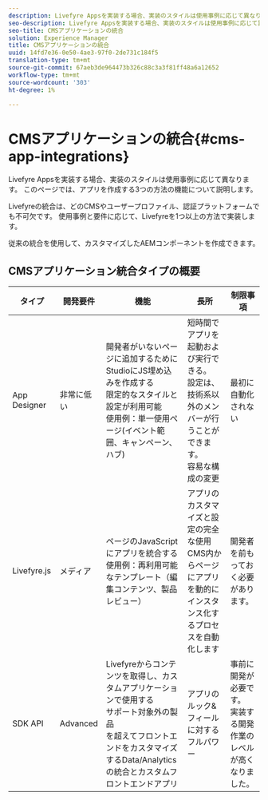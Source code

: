 ```yaml
---
description: Livefyre Appsを実装する場合、実装のスタイルは使用事例に応じて異なります。 このページでは、アプリを作成する3つの方法の機能について説明します。
seo-description: Livefyre Appsを実装する場合、実装のスタイルは使用事例に応じて異なります。 このページでは、アプリを作成する3つの方法の機能について説明します。
seo-title: CMSアプリケーションの統合
solution: Experience Manager
title: CMSアプリケーションの統合
uuid: 14fd7e36-0e50-4ae3-97f0-2de731c184f5
translation-type: tm+mt
source-git-commit: 67aeb3de964473b326c88c3a3f81ff48a6a12652
workflow-type: tm+mt
source-wordcount: '303'
ht-degree: 1%

---
```



# CMSアプリケーションの統合{#cms-app-integrations}

Livefyre Appsを実装する場合、実装のスタイルは使用事例に応じて異なります。 このページでは、アプリを作成する3つの方法の機能について説明します。

Livefyreの統合は、どのCMSやユーザープロファイル、認証プラットフォームでも不可欠です。 使用事例と要件に応じて、Livefyreを1つ以上の方法で実装します。

従来の統合を使用して、カスタマイズしたAEMコンポーネントを作成できます。

## CMSアプリケーション統合タイプの概要

| タイプ | 開発要件 | 機能 | 長所 | 制限事項 |
|--- |--- |--- |--- |--- |
| App Designer | 非常に低い | 開発者がいないページに追加するためにStudioにJS埋め込みを作成する<br>限定的なスタイルと設定が利用可能</br>使用例：単一使用ページ(イベント範囲、キャンペーン、ハブ) | 短時間でアプリを起動および実行できる。 <br>設定は、技術系以外のメンバーが行うことができます。<br>容易な構成の変更 | 最初に<br>自動化されない |
| Livefyre.js | メディア | ページのJavaScriptにアプリを統合する<br>使用例：再利用可能なテンプレート（編集コンテンツ、製品レビュー） | アプリのカスタマイズと設定の完全な使用<br>CMS内からページにアプリを動的にインスタンス化するプロセスを自動化します | 開発者を前もっておく必要があります。 |
| SDK API | Advanced | Livefyreからコンテンツを取得し、カスタムアプリケーションで使用する<br>サポート対象外の製品<br>を超えてフロントエンドをカスタマイズするData/Analyticsの統合とカスタムフロントエンドアプリ | アプリのルック&amp;フィールに対するフルパワー | 事前に開発が必要です。 <br>実装する開発作業のレベルが高くなりました。 |
